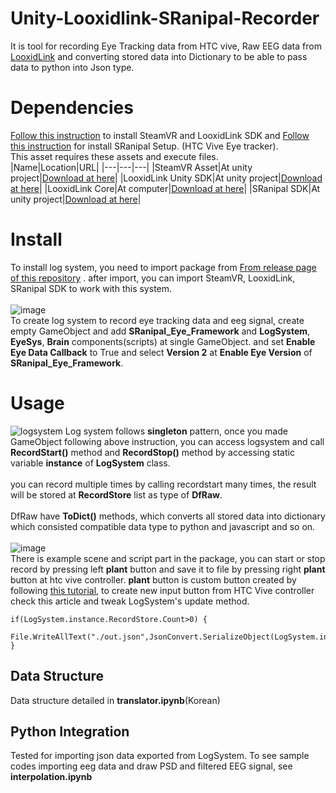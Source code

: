 # Unity-Looxidlink-SRanipal-Recorder
It is tool for recording Eye Tracking data from HTC vive, Raw EEG data from [LooxidLink](https://looxidlink.looxidlabs.com/) and converting stored data into Dictionary to be able to pass data to python into Json type.

# Dependencies
[Follow this instruction](https://looxidlabs.github.io/link-sdk/#/getting-started) to install SteamVR and LooxidLink SDK and [Follow this instruction](https://forum.htc.com/topic/5642-sranipal-getting-started-steps/) for install SRanipal Setup. (HTC Vive Eye tracker).<br>
This asset requires these assets and execute files.<br>
|Name|Location|URL|
|---|---|---|
|SteamVR Asset|At unity project|[Download at here](https://assetstore.unity.com/packages/tools/integration/steamvr-plugin-32647)|
|LooxidLink Unity SDK|At unity project|[Download at here](https://github.com/LooxidLabs/link-sdk/releases/)|
|LooxidLink Core|At computer|[Download at here](https://looxidlink.looxidlabs.com/product/looxid-link-core/)|
|SRanipal SDK|At unity project|[Download at here](https://developer.vive.com/resources/vive-sense/eye-and-facial-tracking-sdk/download/latest/)|
# Install
To install log system, you need to import package from [From release page of this repository](https://github.com/dnjstlr555/Unity-Looxidlink-SRanipal-Recorder/releases) . after import, you can import SteamVR, LooxidLink, SRanipal SDK to work with this system.<br><br>
![image](https://user-images.githubusercontent.com/21963949/188419872-bb180f7a-6bcc-4986-84cc-d82773011113.png)<br>
To create log system to record eye tracking data and eeg signal, create empty GameObject and add **SRanipal_Eye_Framework** and **LogSystem**, **EyeSys**, **Brain** components(scripts) at single GameObject. and set **Enable Eye Data Callback** to True and select **Version 2** at **Enable Eye Version** of **SRanipal_Eye_Framework**. <br>
# Usage
![logsystem](https://user-images.githubusercontent.com/21963949/188422657-22c0640b-b8da-4563-9b48-018257e89a13.png)
Log system follows **singleton** pattern, once you made GameObject following above instruction, you can access logsystem and call **RecordStart()** method and **RecordStop()** method by accessing static variable **instance** of **LogSystem** class.<br><br>you can record multiple times by calling recordstart many times, the result will be stored at **RecordStore** list as type of **DfRaw**. <br><br>DfRaw have **ToDict()** methods, which converts all stored data into dictionary which consisted compatible data type to python and javascript and so on.<br><br>
![image](https://user-images.githubusercontent.com/21963949/188426398-4f990c4f-1981-437f-a13c-cbba719396a5.png)<br>
There is example scene and script part in the package, you can start or stop record by pressing left **plant** button and save it to file by pressing right **plant** button at htc vive controller. **plant** button is custom button created by following [this tutorial](https://valvesoftware.github.io/steamvr_unity_plugin/tutorials/SteamVR-Input.html), to create new input button from HTC Vive controller check this article and tweak LogSystem's update method.
```
if(LogSystem.instance.RecordStore.Count>0) {
    File.WriteAllText("./out.json",JsonConvert.SerializeObject(LogSystem.instance.RecordStore[0].ToDict()));
}
```
## Data Structure
Data structure detailed in **translator.ipynb**(Korean)
## Python Integration
Tested for importing json data exported from LogSystem. To see sample codes importing eeg data and draw PSD and filtered EEG signal, see **interpolation.ipynb**
